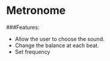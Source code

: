 # Metronome
###Features:
  - Allow the user to choose the sound.
  - Change the balance at each beat.
  - Set frequency

